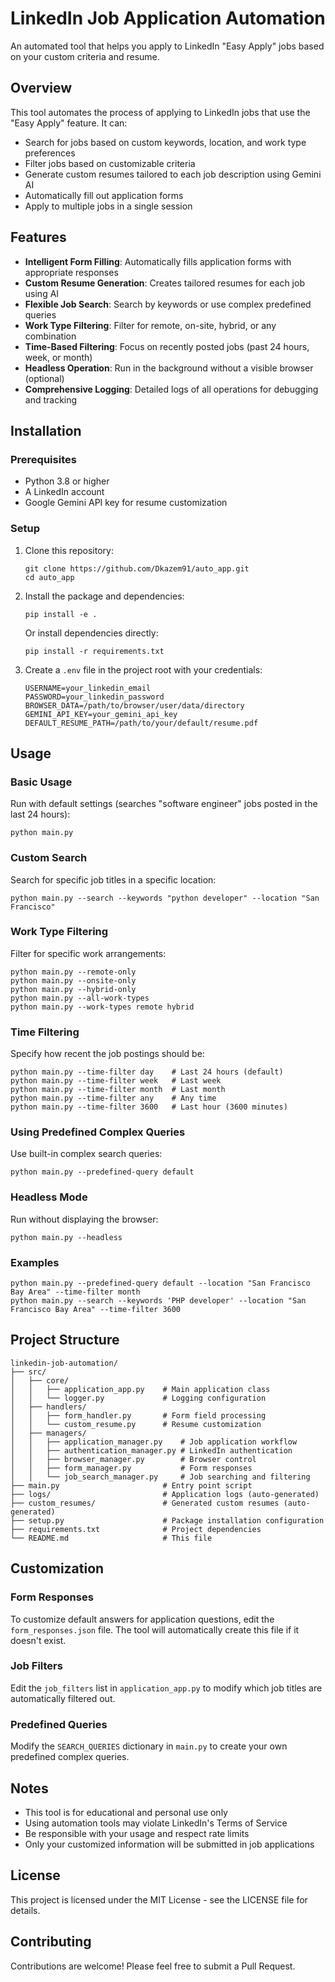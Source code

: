 # LinkedIn Job Application Automation

An automated tool that helps you apply to LinkedIn "Easy Apply" jobs based on your custom criteria and resume.

## Overview

This tool automates the process of applying to LinkedIn jobs that use the "Easy Apply" feature. It can:

- Search for jobs based on custom keywords, location, and work type preferences
- Filter jobs based on customizable criteria
- Generate custom resumes tailored to each job description using Gemini AI
- Automatically fill out application forms
- Apply to multiple jobs in a single session

## Features

- **Intelligent Form Filling**: Automatically fills application forms with appropriate responses
- **Custom Resume Generation**: Creates tailored resumes for each job using AI
- **Flexible Job Search**: Search by keywords or use complex predefined queries
- **Work Type Filtering**: Filter for remote, on-site, hybrid, or any combination
- **Time-Based Filtering**: Focus on recently posted jobs (past 24 hours, week, or month)
- **Headless Operation**: Run in the background without a visible browser (optional)
- **Comprehensive Logging**: Detailed logs of all operations for debugging and tracking

## Installation

### Prerequisites

- Python 3.8 or higher
- A LinkedIn account
- Google Gemini API key for resume customization

### Setup

1. Clone this repository:
   ```
   git clone https://github.com/Dkazem91/auto_app.git
   cd auto_app
   ```

2. Install the package and dependencies:
   ```
   pip install -e .
   ```
   
   Or install dependencies directly:
   ```
   pip install -r requirements.txt
   ```

3. Create a `.env` file in the project root with your credentials:
   ```
   USERNAME=your_linkedin_email
   PASSWORD=your_linkedin_password
   BROWSER_DATA=/path/to/browser/user/data/directory
   GEMINI_API_KEY=your_gemini_api_key
   DEFAULT_RESUME_PATH=/path/to/your/default/resume.pdf
   ```

## Usage

### Basic Usage

Run with default settings (searches "software engineer" jobs posted in the last 24 hours):

```
python main.py
```

### Custom Search

Search for specific job titles in a specific location:

```
python main.py --search --keywords "python developer" --location "San Francisco"
```

### Work Type Filtering

Filter for specific work arrangements:

```
python main.py --remote-only
python main.py --onsite-only
python main.py --hybrid-only
python main.py --all-work-types
python main.py --work-types remote hybrid
```

### Time Filtering

Specify how recent the job postings should be:

```
python main.py --time-filter day    # Last 24 hours (default)
python main.py --time-filter week   # Last week
python main.py --time-filter month  # Last month
python main.py --time-filter any    # Any time 
python main.py --time-filter 3600   # Last hour (3600 minutes)
```

### Using Predefined Complex Queries

Use built-in complex search queries:

```
python main.py --predefined-query default
```

### Headless Mode

Run without displaying the browser:

```
python main.py --headless
```
### Examples

```
python main.py --predefined-query default --location "San Francisco Bay Area" --time-filter month
python main.py --search --keywords 'PHP developer' --location "San Francisco Bay Area" --time-filter 3600
```
## Project Structure

```
linkedin-job-automation/
├── src/
│   ├── core/
│   │   ├── application_app.py    # Main application class
│   │   └── logger.py             # Logging configuration
│   ├── handlers/
│   │   ├── form_handler.py       # Form field processing
│   │   └── custom_resume.py      # Resume customization
│   ├── managers/
│   │   ├── application_manager.py    # Job application workflow
│   │   ├── authentication_manager.py # LinkedIn authentication
│   │   ├── browser_manager.py        # Browser control
│   │   ├── form_manager.py           # Form responses
│   │   └── job_search_manager.py     # Job searching and filtering
├── main.py                       # Entry point script
├── logs/                         # Application logs (auto-generated)
├── custom_resumes/               # Generated custom resumes (auto-generated)
├── setup.py                      # Package installation configuration
├── requirements.txt              # Project dependencies
└── README.md                     # This file
```

## Customization

### Form Responses

To customize default answers for application questions, edit the `form_responses.json` file. The tool will automatically create this file if it doesn't exist.

### Job Filters

Edit the `job_filters` list in `application_app.py` to modify which job titles are automatically filtered out.

### Predefined Queries

Modify the `SEARCH_QUERIES` dictionary in `main.py` to create your own predefined complex queries.

## Notes

- This tool is for educational and personal use only
- Using automation tools may violate LinkedIn's Terms of Service
- Be responsible with your usage and respect rate limits
- Only your customized information will be submitted in job applications

## License

This project is licensed under the MIT License - see the LICENSE file for details.

## Contributing

Contributions are welcome! Please feel free to submit a Pull Request.
